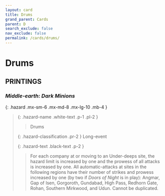 ```yaml
---
layout: card
title: Drums
grand_parent: Cards
parent: D
search_exclude: false
nav_exclude: false
permalink: /cards/drums/
---
```


# Drums


## PRINTINGS


### _Middle-earth: Dark Minions_

{: .hazard .mx-sm-6 .mx-md-8 .mx-lg-10 .mb-4 }
> {: .hazard-name .white-text .p-1 .pl-2 }
> > <div class="hazard-mp"></div>
> > <div class="card-name">Drums</div>
>
> {: .hazard-classification .pr-2 }
> Long-event
>
> {: .hazard-text .black-text .p-2 }
> > For each company at or moving to an Under-deeps site, the hazard limit is increased by one and the prowess of all attacks is increased by one. All automatic-attacks at sites in the following regions have their number of strikes and prowess increased by one (by two if _Doors of Night_ is in play): Angmar, Gap of Isen, Gorgoroth, Gundabad, High Pass, Redhorn Gate, Rohan, Southern Mirkwood, and Udun. Cannot be duplicated. 
>


